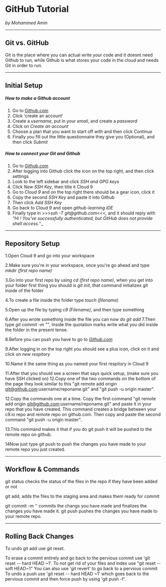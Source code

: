 # GitHub Tutorial

_by Mohammed Amin_

---
## Git vs. GitHub
Git is the place where you can actual write your code and it doesnt need Github to run, while Github is what stores your code in the cloud and needs Git in order to run.



---
## Initial Setup
##### How to make a Github account
1. Go to [Github.com](https://github.com/login)
2. Click 'create an account'
3. Create a _username_, put in your _email_, and create a _password_
4. Click on _Create an account_
5. Choose a plan that you want to start off with and then click _Continue_
6. Finally you fill out the little questionnaire they give you (Optional), and then click _Submit_
##### How to connect your Git and Github 
1. Go to [Github.com](https://github.com/login)
2. After logging into Github click the icon on the top right, and then click settings 
3. Look to the left sidebar and click _SSH and GPG keys_ 
4. Click _New SSH Key_, then title it Cloud 9
5. Go to _Cloud 9_ and on the top right there should be a gear icon, click it
6. Copy the second _SSH Key_ and paste it into Github
7. Then click _Add SSH Key_
8. Go back to Cloud 9 and open _github-learning IDE_
9. Finally type in >>>_ssh -T git@github.com_<<<, and it should reply with _"Hi <your username>! You've successfully authenticated, but GitHub does not provide shell access._"_

---
## Repository Setup
1.Open Cloud 9 and go into your workspace

2.Make sure you're in your workspace, once you're go ahead and type _mkdir (first repo name)_

3.Go into your first repo by using _cd (first repo name)_, when you get into your folder first thing you should is _git init_, that command initializes git inside of the folder

4.To create a file inside the folder type _touch (filename)_

5.Open up the file by typing _c9 (Filename)_, and then type something

6.After you wrote something inside the file you can now do _git add_
7.Then type _git commit -m ""_, Inside the quotation marks write what you did inside the folder in the present tense.

8.Before you can push you have to go to _[Github.com](www.Github.com)_

9.After logging in on the top right you should see a plus icon, click on it and click on _new respitory_

10.Name it the same thing as you named your first respitory in Cloud 9

11.After that you should see a screen that says quick setup, (make sure you have SSH clicked on)
12.Copy one of the two commands on the bottom of the page they look similar to this "git remote add origin git@github.com:username/reponame.git" and "git push -u origin master".

12.Copy the commands one at a time. Copy the first command "git remote add origin git@github.com:username/reponame.git" and paste it in your repo that you have created. This command creates a bridge between your c9.io repo and remote repo on github.com. Then copy and paste the second command "git push -u origin master". 

13.This command makes it that if you do git push it will be pushed to the remote repo on github.

14Now just type git push to push the changes you have made to your remote repo you just created.



---
## Workflow & Commands
git status checks the status of the files in the repo if they have been added or not

git add, adds the files to the staging area and makes them ready for commit

git commit -m '' commits the changs you have made and finalizes the changes you have made it.
git push pushes the changes you have made to your remote repo.



---
## Rolling Back Changes
To undo git add use git reset.

To erase a commit entirely and go back to the pervious commit use 'git reset -- hard HEAD ~1'. To not get rid of your files and index use "git reset -- soft HEAD~1" You can also use 'git revert' to go back to a pervious commit
To undo a push use 'git reset -- hard HEAD ~1' which goes back to the pervious commit and then force push by using 'git push -f'.